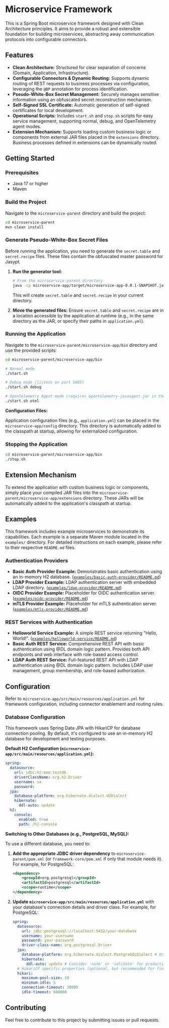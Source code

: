 # Microservice Framework

This is a Spring Boot microservice framework designed with Clean Architecture principles. It aims to provide a robust and extensible foundation for building microservices, abstracting away communication protocols into configurable connectors.

## Features

*   **Clean Architecture:** Structured for clear separation of concerns (Domain, Application, Infrastructure).
*   **Configurable Connectors & Dynamic Routing:** Supports dynamic routing of REST requests to business processes via configuration, leveraging the `@BP` annotation for process identification.
*   **Pseudo-White-Box Secret Management:** Securely manages sensitive information using an obfuscated secret reconstruction mechanism.
*   **Self-Signed SSL Certificate:** Automatic generation of self-signed certificates for local development.
*   **Operational Scripts:** Includes `start.sh` and `stop.sh` scripts for easy service management, supporting normal, debug, and OpenTelemetry agent modes.
*   **Extension Mechanism:** Supports loading custom business logic or components from external JAR files placed in the `extensions` directory. Business processes defined in extensions can be dynamically routed.

## Getting Started

### Prerequisites

*   Java 17 or higher
*   Maven

### Build the Project

Navigate to the `microservice-parent` directory and build the project:

```bash
cd microservice-parent
mvn clean install
```

### Generate Pseudo-White-Box Secret Files

Before running the application, you need to generate the `secret.table` and `secret.recipe` files. These files contain the obfuscated master password for Jasypt.

1.  **Run the generator tool:**
    ```bash
    # From the microservice-parent directory
    java -cp microservice-app/target/microservice-app-0.0.1-SNAPSHOT.jar blog.eric231.framework.infrastructure.security.PseudoWhiteBoxGenerator
    ```
    This will create `secret.table` and `secret.recipe` in your current directory.

2.  **Move the generated files:** Ensure `secret.table` and `secret.recipe` are in a location accessible by the application at runtime (e.g., in the same directory as the JAR, or specify their paths in `application.yml`).

### Running the Application

Navigate to the `microservice-parent/microservice-app/bin` directory and use the provided scripts:

```bash
cd microservice-parent/microservice-app/bin

# Normal mode
./start.sh

# Debug mode (listens on port 5005)
./start.sh debug

# OpenTelemetry Agent mode (requires opentelemetry-javaagent.jar in the bin directory)
./start.sh otel
```

**Configuration Files:**

Application configuration files (e.g., `application.yml`) can be placed in the `microservice-app/config` directory. This directory is automatically added to the classpath at startup, allowing for externalized configuration.

### Stopping the Application

```bash
cd microservice-parent/microservice-app/bin
./stop.sh
```

## Extension Mechanism

To extend the application with custom business logic or components, simply place your compiled JAR files into the `microservice-parent/microservice-app/extensions` directory. These JARs will be automatically added to the application's classpath at startup.

## Examples

This framework includes example microservices to demonstrate its capabilities. Each example is a separate Maven module located in the `examples/` directory. For detailed instructions on each example, please refer to their respective `README.md` files.

### Authentication Providers
*   **Basic Auth Provider Example:** Demonstrates basic authentication using an in-memory H2 database. ([`examples/basic-auth-provider/README.md`](examples/basic-auth-provider/README.md))
*   **LDAP Provider Example:** LDAP authentication server with embedded LDAP directory. ([`examples/ldap-provider/README.md`](examples/ldap-provider/README.md))
*   **OIDC Provider Example:** Placeholder for OIDC authentication server. ([`examples/oidc-provider/README.md`](examples/oidc-provider/README.md))
*   **mTLS Provider Example:** Placeholder for mTLS authentication server. ([`examples/mtls-provider/README.md`](examples/mtls-provider/README.md))

### REST Services with Authentication
*   **Helloworld Service Example:** A simple REST service returning "Hello, World!". ([`examples/helloworld-service/README.md`](examples/helloworld-service/README.md))
*   **Basic Auth REST Service:** Comprehensive REST API with basic authentication using @DL domain logic pattern. Provides both API endpoints and web interface with role-based access control.
*   **LDAP Auth REST Service:** Full-featured REST API with LDAP authentication using @DL domain logic pattern. Includes LDAP user management, group membership, and role-based authorization.


## Configuration

Refer to `microservice-app/src/main/resources/application.yml` for framework configuration, including connector enablement and routing rules.

### Database Configuration

This framework uses Spring Data JPA with HikariCP for database connection pooling. By default, it's configured to use an in-memory H2 database for development and testing purposes.

**Default H2 Configuration (`microservice-app/src/main/resources/application.yml`):**

```yaml
spring:
  datasource:
    url: jdbc:h2:mem:testdb
    driverClassName: org.h2.Driver
    username: sa
    password: 
  jpa:
    database-platform: org.hibernate.dialect.H2Dialect
    hibernate:
      ddl-auto: update
  h2:
    console:
      enabled: true
      path: /h2-console
```

**Switching to Other Databases (e.g., PostgreSQL, MySQL):**

To use a different database, you need to:

1.  **Add the appropriate JDBC driver dependency** to `microservice-parent/pom.xml` (or `framework-core/pom.xml` if only that module needs it). For example, for PostgreSQL:

    ```xml
    <dependency>
        <groupId>org.postgresql</groupId>
        <artifactId>postgresql</artifactId>
        <scope>runtime</scope>
    </dependency>
    ```

2.  **Update `microservice-app/src/main/resources/application.yml`** with your database's connection details and driver class. For example, for PostgreSQL:

    ```yaml
    spring:
      datasource:
        url: jdbc:postgresql://localhost:5432/your-database
        username: your-username
        password: your-password
        driver-class-name: org.postgresql.Driver
      jpa:
        database-platform: org.hibernate.dialect.PostgreSQLDialect # Or appropriate dialect for your DB
        hibernate:
          ddl-auto: update # Consider 'none' or 'validate' for production
      # HikariCP specific properties (optional, but recommended for fine-tuning)
      hikari:
        maximum-pool-size: 10
        minimum-idle: 5
        connection-timeout: 30000
        idle-timeout: 600000
    ```

## Contributing

Feel free to contribute to this project by submitting issues or pull requests.